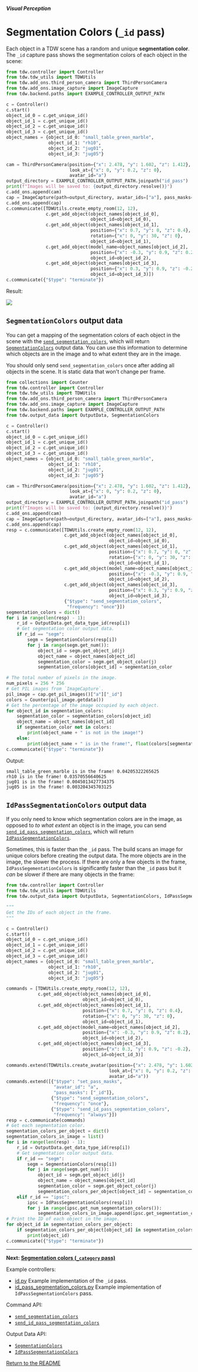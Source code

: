 ##### Visual Perception

# Segmentation Colors (`_id` pass)

Each object in a TDW scene has a random and unique **segmentation color**. The `_id` capture pass shows the segmentation colors of each object in the scene:

```python
from tdw.controller import Controller
from tdw.tdw_utils import TDWUtils
from tdw.add_ons.third_person_camera import ThirdPersonCamera
from tdw.add_ons.image_capture import ImageCapture
from tdw.backend.paths import EXAMPLE_CONTROLLER_OUTPUT_PATH

c = Controller()
c.start()
object_id_0 = c.get_unique_id()
object_id_1 = c.get_unique_id()
object_id_2 = c.get_unique_id()
object_id_3 = c.get_unique_id()
object_names = {object_id_0: "small_table_green_marble",
                object_id_1: "rh10",
                object_id_2: "jug01",
                object_id_3: "jug05"}

cam = ThirdPersonCamera(position={"x": 2.478, "y": 1.602, "z": 1.412},
                        look_at={"x": 0, "y": 0.2, "z": 0},
                        avatar_id="a")
output_directory = EXAMPLE_CONTROLLER_OUTPUT_PATH.joinpath("id_pass")
print(f"Images will be saved to: {output_directory.resolve()}")
c.add_ons.append(cam)
cap = ImageCapture(path=output_directory, avatar_ids=["a"], pass_masks=["_id"])
c.add_ons.append(cap)
c.communicate([TDWUtils.create_empty_room(12, 12),
               c.get_add_object(object_names[object_id_0],
                                object_id=object_id_0),
               c.get_add_object(object_names[object_id_1],
                                position={"x": 0.7, "y": 0, "z": 0.4},
                                rotation={"x": 0, "y": 30, "z": 0},
                                object_id=object_id_1),
               c.get_add_object(model_name=object_names[object_id_2],
                                position={"x": -0.3, "y": 0.9, "z": 0.2},
                                object_id=object_id_2),
               c.get_add_object(object_names[object_id_3],
                                position={"x": 0.3, "y": 0.9, "z": -0.2},
                                object_id=object_id_3)])
c.communicate({"$type": "terminate"})
```

Result:

![](images/id_0000.png)

## `SegmentationColors` output data

You can get a mapping of the segmentation colors of each object in the scene with the [`send_segmentation_colors`](../../api/command_api.md#send_segmentation_colors), which will return [`SegmentationColors`](../../api/output_data.md#SegmentationColors.md) output data. You can use this information to determine which objects are in the image and to what extent they are in the image.

You should only send `send_segmentation_colors` once after adding all objects in the scene. It is static data that won't change per frame.

```python
from collections import Counter
from tdw.controller import Controller
from tdw.tdw_utils import TDWUtils
from tdw.add_ons.third_person_camera import ThirdPersonCamera
from tdw.add_ons.image_capture import ImageCapture
from tdw.backend.paths import EXAMPLE_CONTROLLER_OUTPUT_PATH
from tdw.output_data import OutputData, SegmentationColors

c = Controller()
c.start()
object_id_0 = c.get_unique_id()
object_id_1 = c.get_unique_id()
object_id_2 = c.get_unique_id()
object_id_3 = c.get_unique_id()
object_names = {object_id_0: "small_table_green_marble",
                object_id_1: "rh10",
                object_id_2: "jug01",
                object_id_3: "jug05"}

cam = ThirdPersonCamera(position={"x": 2.478, "y": 1.602, "z": 1.412},
                        look_at={"x": 0, "y": 0.2, "z": 0},
                        avatar_id="a")
output_directory = EXAMPLE_CONTROLLER_OUTPUT_PATH.joinpath("id_pass")
print(f"Images will be saved to: {output_directory.resolve()}")
c.add_ons.append(cam)
cap = ImageCapture(path=output_directory, avatar_ids=["a"], pass_masks=["_id"])
c.add_ons.append(cap)
resp = c.communicate([TDWUtils.create_empty_room(12, 12),
                      c.get_add_object(object_names[object_id_0],
                                       object_id=object_id_0),
                      c.get_add_object(object_names[object_id_1],
                                       position={"x": 0.7, "y": 0, "z": 0.4},
                                       rotation={"x": 0, "y": 30, "z": 0},
                                       object_id=object_id_1),
                      c.get_add_object(model_name=object_names[object_id_2],
                                       position={"x": -0.3, "y": 0.9, "z": 0.2},
                                       object_id=object_id_2),
                      c.get_add_object(object_names[object_id_3],
                                       position={"x": 0.3, "y": 0.9, "z": -0.2},
                                       object_id=object_id_3),
                      {"$type": "send_segmentation_colors",
                       "frequency": "once"}])
segmentation_colors = dict()
for i in range(len(resp) - 1):
    r_id = OutputData.get_data_type_id(resp[i])
    # Get segmentation color output data.
    if r_id == "segm":
        segm = SegmentationColors(resp[i])
        for j in range(segm.get_num()):
            object_id = segm.get_object_id(j)
            object_name = object_names[object_id]
            segmentation_color = segm.get_object_color(j)
            segmentation_colors[object_id] = segmentation_color

# The total number of pixels in the image.
num_pixels = 256 * 256
# Get PIL images from `ImageCapture`.
pil_image = cap.get_pil_images()["a"]["_id"]
colors = Counter(pil_image.getdata())
# Get the percentage of the image occupied by each object.
for object_id in segmentation_colors:
    segmentation_color = segmentation_colors[object_id]
    object_name = object_names[object_id]
    if segmentation_color not in colors:
        print(object_name + " is not in the image!")
    else:
        print(object_name + " is in the frame!", float(colors[segmentation_color]) / num_pixels)
c.communicate({"$type": "terminate"})
```

Output:

```
small_table_green_marble is in the frame! 0.04205322265625
rh10 is in the frame! 0.03570556640625
jug01 is in the frame! 0.0045013427734375
jug05 is in the frame! 0.003204345703125
```

## `IdPassSegmentationColors` output data

If you only need to know which segmentation colors are in the image, as opposed to *to what extent* an object is in the image, you can send [`send_id_pass_segmentation_colors`](../../api/command_api.md#send_id_pass_segmentation_colors), which will return [`IdPassSegmentationColors`](../../api/output_data.md#IdPassSegmentationColors.md).

Sometimes, this is faster than the `_id` pass. The build scans an image for unique colors before creating the output data. The more objects are in the image, the slower the process. If there are only a few objects in the frame, `IdPassSegementationColors` is significantly faster than the `_id` pass but it _can_ be slower if there are many objects in the frame:

```python
from tdw.controller import Controller
from tdw.tdw_utils import TDWUtils
from tdw.output_data import OutputData, SegmentationColors, IdPassSegmentationColors

"""
Get the IDs of each object in the frame.
"""

c = Controller()
c.start()
object_id_0 = c.get_unique_id()
object_id_1 = c.get_unique_id()
object_id_2 = c.get_unique_id()
object_id_3 = c.get_unique_id()
object_names = {object_id_0: "small_table_green_marble",
                object_id_1: "rh10",
                object_id_2: "jug01",
                object_id_3: "jug05"}

commands = [TDWUtils.create_empty_room(12, 12),
            c.get_add_object(object_names[object_id_0],
                             object_id=object_id_0),
            c.get_add_object(object_names[object_id_1],
                             position={"x": 0.7, "y": 0, "z": 0.4},
                             rotation={"x": 0, "y": 30, "z": 0},
                             object_id=object_id_1),
            c.get_add_object(model_name=object_names[object_id_2],
                             position={"x": -0.3, "y": 0.9, "z": 0.2},
                             object_id=object_id_2),
            c.get_add_object(object_names[object_id_3],
                             position={"x": 0.3, "y": 0.9, "z": -0.2},
                             object_id=object_id_3)]

commands.extend(TDWUtils.create_avatar(position={"x": 2.478, "y": 1.602, "z": 1.412},
                                       look_at={"x": 0, "y": 0.2, "z": 0},
                                       avatar_id="a"))
commands.extend([{"$type": "set_pass_masks",
                  "avatar_id": "a",
                  "pass_masks": ["_id"]},
                 {"$type": "send_segmentation_colors",
                  "frequency": "once"},
                 {"$type": "send_id_pass_segmentation_colors",
                  "frequency": "always"}])
resp = c.communicate(commands)
# Get each segmentation color.
segmentation_colors_per_object = dict()
segmentation_colors_in_image = list()
for i in range(len(resp) - 1):
    r_id = OutputData.get_data_type_id(resp[i])
    # Get segmentation color output data.
    if r_id == "segm":
        segm = SegmentationColors(resp[i])
        for j in range(segm.get_num()):
            object_id = segm.get_object_id(j)
            object_name = object_names[object_id]
            segmentation_color = segm.get_object_color(j)
            segmentation_colors_per_object[object_id] = segmentation_color
    elif r_id == "ipsc":
        ipsc = IdPassSegmentationColors(resp[i])
        for j in range(ipsc.get_num_segmentation_colors()):
            segmentation_colors_in_image.append(ipsc.get_segmentation_color(j))
# Print the ID of each object in the image.
for object_id in segmentation_colors_per_object:
    if segmentation_colors_per_object[object_id] in segmentation_colors_in_image:
        print(object_id)
c.communicate({"$type": "terminate"})
```

***

**Next: [Segmentation colors (`_category` pass)](category.md)**

Example controllers:

- [id.py](https://github.com/threedworld-mit/tdw/blob/master/Python/example_controllers/visual_perception/id.py) Example implementation of the `_id` pass.
- [id_pass_segmentation_colors.py](https://github.com/threedworld-mit/tdw/blob/master/Python/example_controllers/visual_perception/id_pass_segmentation_colors.py) Example implementation of `IdPassSegmentationColors` pass.

Command API:

- [`send_segmentation_colors`](../../api/command_api.md#send_segmentation_colors)
- [`send_id_pass_segmentation_colors`](../../api/command_api.md#send_id_pass_segmentation_colors)

Output Data API:

- [`SegmentationColors`](../../api/output_data.md#SegmentationColors.md)
- [`IdPassSegmentationColors`](../../api/output_data.md#IdPassSegmentationColors.md)

[Return to the README](../../README.md)